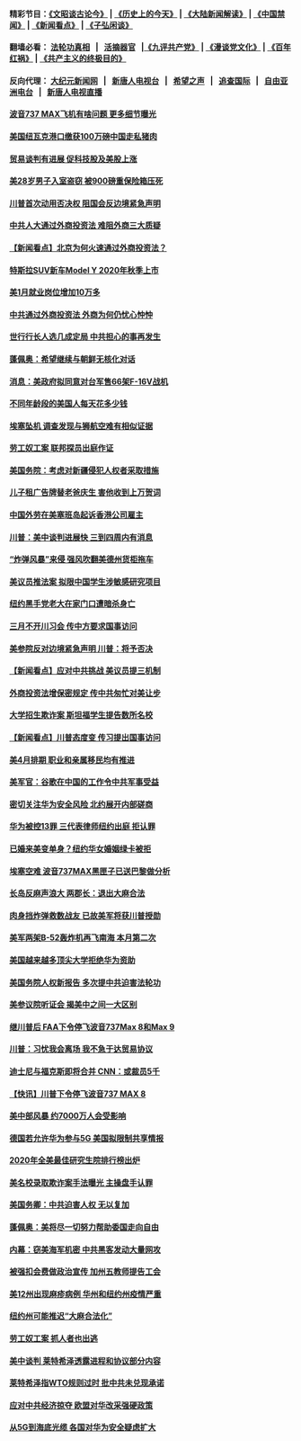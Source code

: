 #### 精彩节目：[《文昭谈古论今》](http://134.209.198.168/wenzhao) | [《历史上的今天》](http://134.209.198.168/today-in-history) | [《大陆新闻解读》](http://134.209.198.168/ntdtv-comedy) | [《中国禁闻》](http://134.209.198.168/ntdtv-news) | [《新闻看点》](http://134.209.198.168/news-insight) | [《子弘闲谈》](http://134.209.198.168/zihongxiantan/) 

 #### 翻墙必看： [法轮功真相](http://134.209.198.168:10000/videos/truth.html) &nbsp;&nbsp;|&nbsp;&nbsp; [活摘器官](http://134.209.198.168:10000/videos/res/Organs/) &nbsp;&nbsp;|[《九评共产党》](http://134.209.198.168:10000/videos/jiuping) | [《漫谈党文化》](http://134.209.198.168:10000/videos/mtdwh) | [《百年红祸》](http://134.209.198.168:10000/videos/bnhh) | [《共产主义的终极目的》](http://134.209.198.168:10000/videos/res/zjmd) 

 #### 反向代理： [大纪元新闻网](http://134.209.198.168:10080/) &nbsp;&nbsp;|&nbsp;&nbsp; [新唐人电视台](http://134.209.198.168:8000/) &nbsp;&nbsp;|&nbsp;&nbsp; [希望之声](http://134.209.198.168:8200/) &nbsp;&nbsp;|&nbsp;&nbsp; [追查国际](http://134.209.198.168:10010/) &nbsp;&nbsp;|&nbsp;&nbsp; [自由亚洲电台](http://134.209.198.168:9800/) &nbsp;&nbsp;|&nbsp;&nbsp; [新唐人电视直播](http://134.209.198.168/) 

#### [波音737 MAX飞机有啥问题 更多细节曝光](../pages/nsc412/n11117173.md?t=03160645) 

#### [美国纽瓦克港口缴获100万磅中国走私猪肉](../pages/nsc412/n11117006.md?t=03160645) 

#### [贸易谈判有进展 促科技股及美股上涨](../pages/nsc412/n11117082.md?t=03160645) 

#### [美28岁男子入室盗窃 被900磅重保险箱压死](../pages/nsc412/n11116931.md?t=03160645) 

#### [川普首次动用否决权 阻国会反边境紧急声明](../pages/nsc412/n11116923.md?t=03160645) 

#### [中共人大通过外商投资法 难阻外商三大质疑](../pages/nsc412/n11116492.md?t=03160645) 

#### [【新闻看点】北京为何火速通过外商投资法？](../pages/nsc412/n11116196.md?t=03160645) 

#### [特斯拉SUV新车Model Y  2020年秋季上市](../pages/nsc412/n11116655.md?t=03160645) 

#### [美1月就业岗位增加10万多](../pages/nsc412/n11116488.md?t=03160645) 

#### [中共通过外商投资法 外商为何仍忧心忡忡](../pages/nsc412/n11116297.md?t=03160645) 

#### [世行行长人选几成定局 中共担心的事再发生](../pages/nsc412/n11116039.md?t=03160645) 

#### [蓬佩奥：希望继续与朝鲜无核化对话](../pages/nsc412/n11116357.md?t=03160645) 

#### [消息：美政府拟同意对台军售66架F-16V战机](../pages/nsc412/n11116284.md?t=03160645) 

#### [不同年龄段的美国人每天花多少钱](../pages/nsc412/n11116246.md?t=03160645) 

#### [埃塞坠机 调查发现与狮航空难有相似证据](../pages/nsc412/n11116036.md?t=03160645) 

#### [劳工奴工案 联邦探员出庭作证](../pages/nsc412/n11114999.md?t=03160645) 

#### [美国务院：考虑对新疆侵犯人权者采取措施](../pages/nsc412/n11114644.md?t=03160645) 

#### [儿子租广告牌替老爸庆生 害他收到上万贺词](../pages/nsc412/n11114892.md?t=03160645) 

#### [中国外劳在美塞班岛起诉香港公司雇主](../pages/nsc412/n11114505.md?t=03160645) 

#### [川普：美中谈判进展快 三到四周内有消息](../pages/nsc412/n11113884.md?t=03160645) 

#### [“炸弹风暴”来侵 强风吹翻美德州货柜拖车](../pages/nsc412/n11114084.md?t=03160645) 

#### [美议员推法案 拟限中国学生涉敏感研究项目](../pages/nsc412/n11113614.md?t=03160645) 

#### [纽约黑手党老大在家门口遭暗杀身亡](../pages/nsc412/n11113964.md?t=03160645) 

#### [三月不开川习会 传中方要求国事访问](../pages/nsc412/n11113391.md?t=03160645) 

#### [美参院反对边境紧急声明 川普：将予否决](../pages/nsc412/n11113947.md?t=03160645) 

#### [【新闻看点】应对中共挑战 美议员提三机制](../pages/nsc412/n11113410.md?t=03160645) 

#### [外商投资法增保密规定 传中共匆忙对美让步](../pages/nsc412/n11113882.md?t=03160645) 

#### [大学招生欺诈案 斯坦福学生提告数所名校](../pages/nsc412/n11113756.md?t=03160645) 

#### [【新闻看点】川普态度变 传习提出国事访问](../pages/nsc412/n11113351.md?t=03160645) 

#### [美4月排期 职业和亲属移民均有推进](../pages/nsc412/n11113769.md?t=03160645) 

#### [美军官：谷歌在中国的工作令中共军事受益](../pages/nsc412/n11113729.md?t=03160645) 

#### [密切关注华为安全风险 北约展开内部磋商](../pages/nsc412/n11113653.md?t=03160645) 

#### [华为被控13罪 三代表律师纽约出庭 拒认罪](../pages/nsc412/n11113444.md?t=03160645) 

#### [已婚来美变单身？纽约华女婚姻绿卡被拒](../pages/nsc412/n11112063.md?t=03160645) 

#### [埃塞空难 波音737MAX黑匣子已送巴黎做分析](../pages/nsc412/n11112958.md?t=03160645) 

#### [长岛反麻声浪大 两郡长：退出大麻合法](../pages/nsc412/n11112066.md?t=03160645) 

#### [肉身挡炸弹救数战友 已故美军将获川普授勋](../pages/nsc412/n11112587.md?t=03160645) 

#### [美军两架B-52轰炸机再飞南海 本月第二次](../pages/nsc412/n11112258.md?t=03160645) 

#### [美国越来越多顶尖大学拒绝华为资助](../pages/nsc412/n11111729.md?t=03160645) 

#### [美国务院人权新报告 多次提中共迫害法轮功](../pages/nsc412/n11111708.md?t=03160645) 

#### [美参议院听证会 揭美中之间一大区别](../pages/nsc412/n11111663.md?t=03160645) 

#### [继川普后 FAA下令停飞波音737Max 8和Max 9](../pages/nsc412/n11111489.md?t=03160645) 

#### [川普：习忧我会离场 我不急于达贸易协议](../pages/nsc412/n11111521.md?t=03160645) 

#### [迪士尼与福克斯即将合并 CNN：或裁员5千](../pages/nsc412/n11111221.md?t=03160645) 

#### [【快讯】川普下令停飞波音737 MAX 8](../pages/nsc412/n11111226.md?t=03160645) 

#### [美中部风暴 约7000万人会受影响](../pages/nsc412/n11111164.md?t=03160645) 

#### [德国若允许华为参与5G 美国拟限制共享情报](../pages/nsc412/n11111029.md?t=03160645) 

#### [2020年全美最佳研究生院排行榜出炉](../pages/nsc412/n11110786.md?t=03160645) 

#### [美名校录取欺诈案手法曝光 主操盘手认罪](../pages/nsc412/n11110772.md?t=03160645) 

#### [美国务卿：中共迫害人权 无以复加](../pages/nsc412/n11110966.md?t=03160645) 

#### [蓬佩奥：美将尽一切努力帮助委国走向自由](../pages/nsc412/n11110670.md?t=03160645) 

#### [内幕：窃美海军机密 中共黑客发动大量网攻](../pages/nsc412/n11110402.md?t=03160645) 

#### [被强扣会费做政治宣传  加州五教师提告工会](../pages/nsc412/n11110544.md?t=03160645) 

#### [美12州出现麻疹病例 华州和纽约州疫情严重](../pages/nsc412/n11110217.md?t=03160645) 

#### [纽约州可能推迟“大麻合法化”](../pages/nsc412/n11109346.md?t=03160645) 

#### [劳工奴工案 抓人者也出逃](../pages/nsc412/n11109329.md?t=03160645) 

#### [美中谈判 莱特希泽透露进程和协议部分内容](../pages/nsc412/n11109087.md?t=03160645) 

#### [莱特希泽指WTO规则过时 批中共未兑现承诺](../pages/nsc412/n11109063.md?t=03160645) 

#### [应对中共经济掠夺 欧盟对华改采强硬政策](../pages/nsc412/n11108858.md?t=03160645) 

#### [从5G到海底光缆 各国对华为安全疑虑扩大](../pages/nsc412/n11108721.md?t=03160645) 

